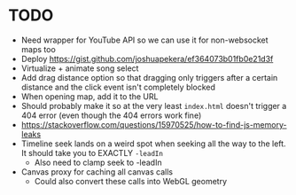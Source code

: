 # TODO
- Need wrapper for YouTube API so we can use it for non-websocket maps too
- Deploy https://gist.github.com/joshuapekera/ef364073b01fb0e21d3f
- Virtualize + animate song select
- Add drag distance option so that dragging only triggers after a certain distance and the click event isn't completely blocked
- When opening map, add it to the URL
- Should probably make it so at the very least `index.html` doesn't trigger a 404 error (even though the 404 errors work fine)
- https://stackoverflow.com/questions/15970525/how-to-find-js-memory-leaks
- Timeline seek lands on a weird spot when seeking all the way to the left. It should take you to EXACTLY `-leadIn`
    - Also need to clamp seek to -leadIn
- Canvas proxy for caching all canvas calls
    - Could also convert these calls into WebGL geometry